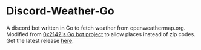 # Discord-Weather-Go

 A discord bot written in Go to fetch weather from openweathermap.org.
 Modified from [0x2142's Go bot project](https://github.com/0x2142/example-scripts/tree/master/simple-discord-chatbot) to allow places instead of zip codes.
 Get the latest release [here](https://github.com/Ezkrraa/Go-Weather/releases).
